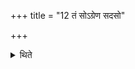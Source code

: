 +++
title = "12 तं सोऽग्रेण सदसो"

+++

<details><summary>थिते</summary>

12. Playing it in front of the Sadas near the southern door post, he remains seated.  
</details>
